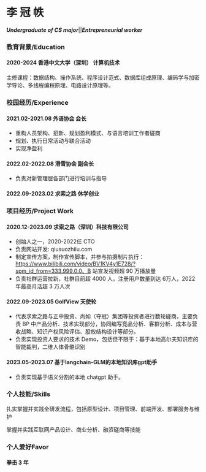 # 李 冠 帙

***Undergraduate of CS major***||***Entrepreneurial worker***

### 教育背景/Education

#### 2020-2024 香港中文大学（深圳） 计算机技术

主修课程：数据结构、操作系统、程序设计范式、数据库组成原理、编码学与加密学导论、多线程编程原理、电路设计原理等。

### 校园经历/Experience

#### 2021.02-2021.08 外语协会 会长

- 重构人员架构、招新、规划盈利模式、与语言培训工作者磋商
- 规划、执行日常活动与联合活动
- 实现净盈利

#### 2022.02-2022.08 滑雪协会 副会长

- 负责对新管理层各部门进行培训与指导

#### 2022.09-2023.02 求索之路 休学创业

### 项目经历/Project Work

#### 2020.12-2023.09 求索之路（深圳）科技有限公司

- 创始人之一，2020-2022任 CTO
- 负责网站开发: qiusuozhilu.com
- 制定宣传方案，制作宣传脚本，并参与拍摄制片执行：https://www.bilibili.com/video/BV1KV4y1E728/?spm_id_from=333.999.0.0、B 站宣发视频超 90 万播放量
- 负责社群运营拉新，社群目前超 4000 人，注册用户数量到达 6万人，2022 年最高月活超 3 万人次

#### 2022.09-2023.05 GolfView 天使轮

- 代表求索之路与正中投资、尚如（夺冠）集团等投资者进行数轮磋商，主要负责 BP 中产品分析、技术实现部分，协同编写竞品分析、客群分析、成本与营收战略、知识产权风险评估、股权结构设计等部分。
- 负责实现投资人要求的技术 Demo，包括但不限于：基于本地高尔夫知识库的智能裁判，二维人体骨骼识别

#### 2023.05-2023.07 基于langchain-GLM的本地知识库gpt助手

- 负责实现基于语义分割的本地 chatgpt 助手。

### 个人技能/Skills

扎实掌握并实践全研发流程，包括原型设计、项目管理、前端开发、部署服务与维护

掌握并实践互联网产品设计、商业分析、融资磋商等技能

### 个人爱好Favor

#### 拳击 3 年

